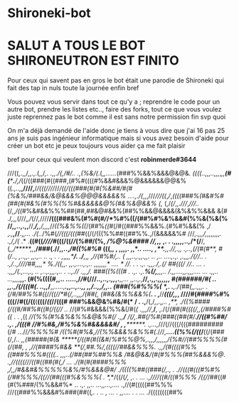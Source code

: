 # Shironeki-bot

# SALUT A TOUS LE BOT SHIRONEUTRON EST FINITO

Pour ceux qui savent pas en gros le bot était une parodie de Shironeki qui fait des tap in nuls toute la journée enfin bref

Vous pouvez vous servir dans tout ce qu'y a ; reprendre le code pour un autre bot, prendre les listes etc.., faire des forks, tout ce que vous voulez juste reprennez pas le bot comme il est sans notre permission fin svp quoi

On m'a déjà demandé de l'aide donc je tiens à vous dire que j'ai 16 pas 25 ans je suis pas ingénieur informatique mais si vous avez besoin d'aide pour créer un bot etc je peux toujours vous aider ça me fait plaisir 

bref pour ceux qui veulent mon discord c'est **robinmerde#3644**


///((,.,,/,,.,.(,,/*,***.  .,,./(,/#/*.. .,(%&/(*.(,*,......*(###%%&&%&&&@&@&*. 
((((..,,,..,,,*,*,,**(#(*****.**/,/*((/((###(#((###,(#%#((((#%&&#&&&%@&&&&&&@@&%
((.,..,**,////,**/*/(((////*//*/((/(((###(#(#(%&##/#(#(%&%/###&&/&@&&&%@@@&&&&&%
*....,.***/(*,,,///*///((*,*/*,*((((###%(#&#%#(##(#(#&%(#%%(%%#&&&&&&@%(#&%&@&&%
(,* (,/*(/*,,.*///*,*///..*(/,,*/((*#%&#&&%%%##(##,##&@#&&%(##%%&&@&&&&(&%&%%&&&
&(# ./*,*,*,*(///,*,/*(//*,*////**/(((###&%(#%#(*#/*/*%#%((/(##%#%&%&&#(%%&(%&(%
//,,..,.,,**//,***/,******,*/*,,,,*//*((%&%%((*/(##%*((#*(/#((###%%&&%.(#%#%&&(%
,/ ,*.,***,//**.,***,...  .*/(*..*/%#(*//(((/(((*##((/(/(((%%##((##%%.,/(&&&&&%#
///,.*,,,/,*,,,,,,,*. .,/,/(* .* .**((#((*////*#(((/((/*/*(*%##*/(%,  */%@%&####
//,*,,** **,*.* ***. .,,,,,..**,*/*(/**/,(*,,/*****,,*,**/###(.//,,..,*/#((%#%*#
(((,, ,  **,,,,.**    ,,*.. ....,** **********,**.****,,.//,.,, .*,..,*(/(#(#**,
#(/.., ,..*,*,. ,,.,.. ..  .,  .   .* ,*,*,,,*****/**. ./**,*,****, ,*//(#%#/,..
(* ,,,..,.,,.,,. .. ,.. .*...,.*,.  ,.,,*,.***/(//*..  .   .,**/..,*//*//##,,,,*
%*./((,,. ,,.,....,.,*..   ,,,,,,,*  .... *  //**. .   .    .,.   .,,,.***/*,.(/
##(((/ *//.. ... . .,,,*/(.,...,.,  .. ,.*.,.,,,.,.. .    ..,*.//    .,,*,****/.
###((%(((# .  .,. .,.**%(/,***,,,.. /.,,....,,.,*,,.... ... .,,.. ...,,*,*,**,,.
(#(%((((#,,..   .....,/*/*#(///*..,..,.,,*,.**,,... ,,..,.,**//,.,,.,****,*,*,,,
#(######/#( ..    ,,.,/(/*(((#(. ..,,*/**,,.....,******.,,..*,..,*, ,,/..,,/,,..
(###(%#%%%(*  *,. .**,.**/(##(,,*.*,,,. .*(/#/##%%#((//((/*/*#(/,..**,,,**/(##(,
(##&(&%%&&%(***. . ,**//***(((/,,*,  ////#(####%#%(((//#((/((**(**(((/*((*//(((#
###%&&@&%#&/#(* / . .,**/(,/*,*,.,*,.. ,**, ./((%####(/((#/##%#((#(/((//     ..*
//(#%#&&&&(%%&(/#(*( .,,***,*//*,**/**, ,*.*/(/*(##(#((((/,,(/####%#((* .  . ,((
*//(%%(#%&%&%%&@&%#(/ *.,,**/**   /(/,.*##(/%#(###((##(#/.**//((#%##/ .,. ,/(((#
//#%#&,/#%%&%#&&&&&#/ , ,********. .,...,*///(//(((/(((#########(/# ...//*/%%%%#
/((%#(#%&,//(%%&&&%&%%#(.*/*/*/,**....*((%%(/((*/**((/(###(/*,*/*.. ,,(#####(#(&
*****(/((#(#((&*#/*%#%%@%,.,,*,***/,,,,,,/(%#//(##%%%%(#(/(##,  ,* *,//(####%#&&
**(/,##.*%/,((((*//##&&%%%. .,**,*/(#((((#%%((###%%%#((((*.. *,,,..(/##(##%##%%&
*/#&@&&/(*#(#%%%(*##%&&&%@.   .,*//((((///((#((##(#(,/*  ...     .*/(#(#(####%%%
,/,,*/#&&#&%%%%%&%/#%&&&@#/     .**/((((%##((###(/*,.,         . .*//(((#(((#%#%
(/##%%%/((//(##(**((#%&%%%( .      *,**/((/(*/,      ,.  .  ... .,////((#/((#%%%
/((/*/##((#(#(%###/(%%&&#%*  .. .,.         ,,.. ...,,...,....  .,//(#(((((##%%%
///((###%%&&&#%###(##((*,. .    ..  , ... . ,,*..*..    .  . ...  .*/((((((((##%
